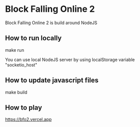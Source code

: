 # Block Falling Online 2

Block Falling Online 2 is build around NodeJS

## How to run locally

make run

You can use local NodeJS server by using localStorage variable "socketio_host"

## How to update javascript files

make build

## How to play

https://bfo2.vercel.app

